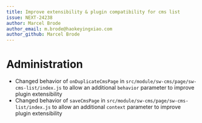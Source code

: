 ```yaml
---
title: Improve extensibility & plugin compatibility for cms list
issue: NEXT-24238
author: Marcel Brode
author_email: m.brode@haokeyingxiao.com
author_github: Marcel Brode
---
```

# Administration
* Changed behavior of `onDuplicateCmsPage` in `src/module/sw-cms/page/sw-cms-list/index.js` to allow an additional `behavior` parameter to improve plugin extensibility
* Changed behavior of `saveCmsPage` in `src/module/sw-cms/page/sw-cms-list/index.js` to allow an additional `context` parameter to improve plugin extensibility
